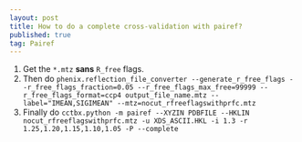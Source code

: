 ```yaml
---
layout: post
title: How to do a complete cross-validation with pairef?
published: true
tag: Pairef
---
```


1. Get the `*.mtz` **sans** `R_free` flags. 
2. Then do ```phenix.reflection_file_converter --generate_r_free_flags --r_free_flags_fraction=0.05 --r_free_flags_max_free=99999 --r_free_flags_format=ccp4 output_file_name.mtz --label="IMEAN,SIGIMEAN" --mtz=nocut_rfreeflagswithprfc.mtz```
3. Finally do ```cctbx.python -m pairef --XYZIN PDBFILE --HKLIN nocut_rfreeflagswithprfc.mtz -u XDS_ASCII.HKL -i 1.3 -r 1.25,1.20,1.15,1.10,1.05 -P --complete```